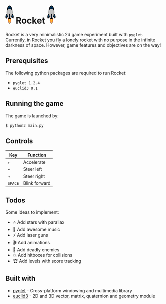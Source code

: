 # ![](resources/spaceship.png) Rocket ![](resources/spaceship.png)
Rocket is a very minimalistic 2d game experiment built with `pyglet`.  
Currently, in Rocket you fly a lonely rocket with no purpose in the infinite darkness of space. However, game features and objectives are on the way!

## Prerequisites
The following python packages are required to run Rocket:
* `pyglet 1.2.4`
* `euclid3 0.1`

## Running the game
The game is launched by:
```sh
$ python3 main.py
```

## Controls
| Key           | Function      |
| ------------- | ------------- |
| `↑`          	| Accelerate    |
| `←`          	| Steer left    |
| `→`          	| Steer right   |
| `SPACE`       | Blink forward |

## Todos
Some ideas to implement:
* :star: Add stars with parallax
* :musical_note: Add awesome music
* :zap: Add laser guns
* :clapper: Add animations
* :space_invader: Add deadly enemies
* :collision: Add hitboxes for collisions
* :trophy: Add levels with score tracking

## Built with
* [pyglet](https://pypi.python.org/pypi/pyglet/1.2.4) - Cross-platform windowing and multimedia library
* [euclid3](https://pypi.python.org/pypi/euclid3) - 2D and 3D vector, matrix, quaternion and geometry module
